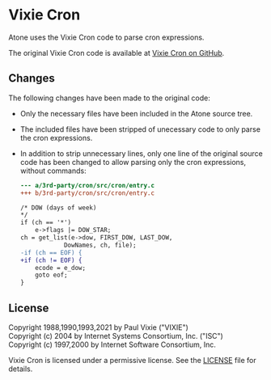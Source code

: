 # Vixie Cron

Atone uses the Vixie Cron code to parse cron expressions.

The original Vixie Cron code is available at [Vixie Cron on GitHub](https://github.com/vixie/cron/tree/f4311d3a1f4018b8a2927437216585d058b95681).

## Changes

The following changes have been made to the original code:

- Only the necessary files have been included in the Atone source tree.
- The included files have been stripped of unecessary code to only parse the cron expressions.
- In addition to strip unnecessary lines, only one line of the original source code has been changed to allow parsing only the cron expressions, without commands:

    ```diff
    --- a/3rd-party/cron/src/cron/entry.c
    +++ b/3rd-party/cron/src/cron/entry.c

    /* DOW (days of week)
    */
    if (ch == '*')
        e->flags |= DOW_STAR;
    ch = get_list(e->dow, FIRST_DOW, LAST_DOW,
                DowNames, ch, file);
    -if (ch == EOF) {
    +if (ch != EOF) {
        ecode = e_dow;
        goto eof;
    }
    ```

## License

Copyright 1988,1990,1993,2021 by Paul Vixie ("VIXIE")<br>
Copyright (c) 2004 by Internet Systems Consortium, Inc. ("ISC")<br>
Copyright (c) 1997,2000 by Internet Software Consortium, Inc.

Vixie Cron is licensed under a permissive license. See the [LICENSE](cron/LICENSE) file for details.

